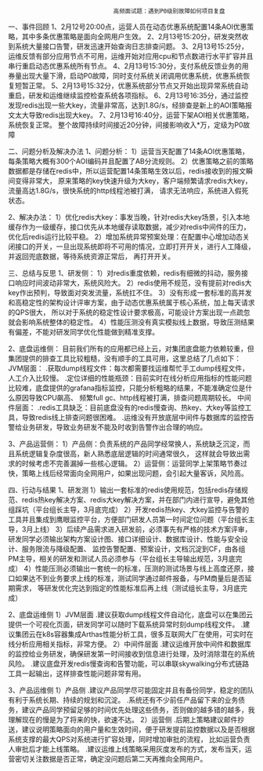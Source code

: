                                   高频面试题：遇到P0级别故障如何项目复盘
一、事件回顾
1、2月12号20:00点，运营人员在动态优惠系统配置14条AOI优惠策略，其中多条优惠策略是面向全网用户生效。
2、2月13号15:20分，研发突然收到系统大量接口告警，研发迅速开始查询日志排查问题。
3、2月13号15:25分，运维反馈有部分应用节点不可用，运维开始对应用cpu和节点数进行水平扩容并且串行重启动态优惠系统所有节点。
4、2月13号15:30分，支付系统反馈业务的用券量出现大量下滑，启动P0故障，同时支付系统关闭调用优惠系统，优惠系统恢复短暂正常。
5、2月13号15:32分，优惠系统部分节点又开始出现异常系统自动重启，研发和运维继续监控检查系统各项指标。
6、2月13号16:35分，通过监控发现redis出现一些大key，流量非常高，达到1.8G/s，经排查是新上的AOI策略报文太大导致redis出现大key。
7、2月13号16:40分，运营下架AOI相关优惠策略，系统恢复正常。
整个故障持续时间接近20分钟，间接影响收入*万，定级为P0故障

二、问题分析及解决办法
1、问题分析：
1）运营当天配置了14条AOI优惠策略，每条策略大概有300个AOI编码并且配置了AB分流规则。
2）优惠策略之前的策略数据都是存储在redis中，所以运营配置14条策略生效以后，redis接收到的报文瞬间变得非常大，
   原来策略的key快速升级为大key，客户端频繁请求redis大key，流量高达1.8G/s，很快系统的http线程池被打满，
   请求无法响应，系统进入假死状态。

2、解决办法：
1）优化redis大key：事发当晚，针对redis大key场景，引入本地缓存作为一级缓存，接口优先从本地缓存读取数据，减少对redis中间件的压力，优化后redis运行比较平稳。
2）增加系统异常预案处理：在配置中心增加动态关闭接口的开关，一旦出现系统即将不可用的情况，立即打开开关，进行人工降级，并返回兜底数据，等待系统资源正常后，
   再打开开关。

三、总结与反思
1、研发侧：
1）对redis重度依赖，redis有细微的抖动，服务接口响应时间波动非常大，系统风险大。
2）redis使用不规范，没有提前对redis大key作出预判，导致面对突发流量，系统扛不住。
3）没有形成一套标准的高并发和高稳定性的架构设计评审方案，由于动态优惠系统属于核心系统，加上每天请求的QPS很大，
   所以对于系统的稳定性设计要求极高，可能设计方案出现一点疏忽就会影响系统整体的稳定性。
4）性能压测没有真实模拟线上数据，导致压测结果有偏差，不能对研发同学优化性能做到精准支撑。

2、底盘运维侧：
目前我们所有的应用都已经上云，对集团底盘能力依赖较重，但集团提供的排查工具比较粗糙，没有顺手的工具可用，这里总结了几点如下：
JVM层面：
.获取dump线程文件：每次都需要找运维帮忙手工dump线程文件，人工介入比较慢。
.定位详细的性能瓶颈：目前实时在线分析应用指标的性能问题比较难，底盘提供的grafana指标监控，只能分析粗略的结果，不能准确定位是什么原因导致CPU飙高、
 频繁full gc、http线程被打满，排查问题周期较长。
中间件层面：
.redis工具缺乏：目前底盘没有的redis慢查询、热key、大key等监控工具，导致redis线上排查问题很困难。
.运维没有开放底层中间件与数据库的监控告警给业务研发，导致业务研发不能及时收到告警作出合理的响应。

3、产品运营侧：
1）产品侧：负责系统的产品同学经常换人，系统缺乏沉淀，而且系统逻辑复杂度很高，新人熟悉底层逻辑的时间通常很久，
   这样就会导致出需求的时候考虑不完善漏掉一些核心逻辑。
2）运营侧：运营同学上架策略节奏过快，策略上线后经常面向全网用户，如果出现问题，会引起大量客诉，风险高。


四、行动与结果
1、研发测
1）输出一套标准的redis使用规范，包括redis存储规范、redis热key解决方案、redis大key解决方案，并在部门内进行宣导，避免其他组踩坑（平台组长主导，3月底完成）
2）开发redis热key、大key监控与告警的工具并且集成到鹰眼监控平台，方便部门研发人员第一时间定位问题（平台组长主导，3月上线）
3）后续产品需求进入研发前，必须事先有严格的技术方案评审，研发同学必须输出架构方案设计图、接口详细设计、数据库设计、性能与安全设计、服务限流与降级配置、
   监控告警配置、预案设计，文档沉淀到CF，由各组PM主导，相关的研发和测试人员必须参与（平台组长主导输出规范，3月底完成）
4）性能压测必须输出一套统一的标准，压测的测试场景与线上高度还原，接口如果达不到业务要求上线的标准，测试同学通过邮件报备，与PM商量后是否延期需求，
   等研发优化完达到指定的性能标准后再上线（测试组长主导，3月底完成）

2、底盘运维侧
1）JVM层面
.建议获取dump线程文件自动化，底盘可以在集团云提供一个可视化页面，研发同学可以随时下载系统异常时刻dump线程文件。
.建议集团云在k8s容器集成Arthas性能分析工具，很多互联网大厂在使用，可实时在线分析应用相关指标，非常方便。
2）中间件层面
.建议运维开放中间件和数据库的监控给业务研发，确保研发第一时间接收到信息进行处理，及时消除潜在的系统风险。
.建议底盘开发redis慢查询和告警功能，可以串联skywalking分布式链路工具一起输出，这样排查性能问题非常有用。

3、产品运维侧
1）产品侧
.建议产品同学尽可能固定并且有备份同学，稳定的团队有利于系统长期、持续的规划和沉淀。
.系统还有不少前任产品留下来的业务债务，建议产品同学预留足够的时间优先处理这些债务，否则做的越多错的越多，我理解现在的慢是为了将来的快，欲速不达。
2）运营侧
.后期上策略建议邮件抄送，建议说明策略面向的用户量和生效时间，便于研发提前监控数据以及是否根据系统支撑的最大QPS对系统进行扩容处理，同时增加审批的流程，
 比如运营负责人审批后才能上线策略。
.建议运维上线策略采用灰度发布的方式，发布当天，运营密切关注数据是否正常，确定没问题后第二天再推向全网用户。


